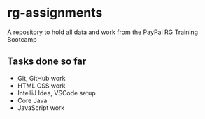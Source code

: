 # rg-assignments
A repository to hold all data and work from the PayPal RG Training Bootcamp

## Tasks done so far
- Git, GitHub work
- HTML CSS work
- IntelliJ Idea, VSCode setup
- Core Java
- JavaScript work
